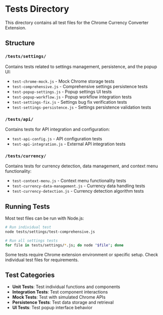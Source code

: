 # Tests Directory

This directory contains all test files for the Chrome Currency Converter Extension.

## Structure

### `/tests/settings/`

Contains tests related to settings management, persistence, and the popup UI:

- `test-chrome-mock.js` - Mock Chrome storage tests
- `test-comprehensive.js` - Comprehensive settings persistence tests
- `test-popup-settings.js` - Popup settings UI tests
- `test-popup-workflow.js` - Popup workflow integration tests
- `test-settings-fix.js` - Settings bug fix verification tests
- `test-settings-persistence.js` - Settings persistence validation tests

### `/tests/api/`

Contains tests for API integration and configuration:

- `test-api-config.js` - API configuration tests
- `test-api-integration.js` - External API integration tests

### `/tests/currency/`

Contains tests for currency detection, data management, and context menu functionality:

- `test-context-menu.js` - Context menu functionality tests
- `test-currency-data-management.js` - Currency data handling tests
- `test-currency-detection.js` - Currency detection algorithm tests

## Running Tests

Most test files can be run with Node.js:

```bash
# Run individual test
node tests/settings/test-comprehensive.js

# Run all settings tests
for file in tests/settings/*.js; do node "$file"; done
```

Some tests require Chrome extension environment or specific setup. Check individual test files for requirements.

## Test Categories

- **Unit Tests**: Test individual functions and components
- **Integration Tests**: Test component interactions
- **Mock Tests**: Test with simulated Chrome APIs
- **Persistence Tests**: Test data storage and retrieval
- **UI Tests**: Test popup interface behavior
